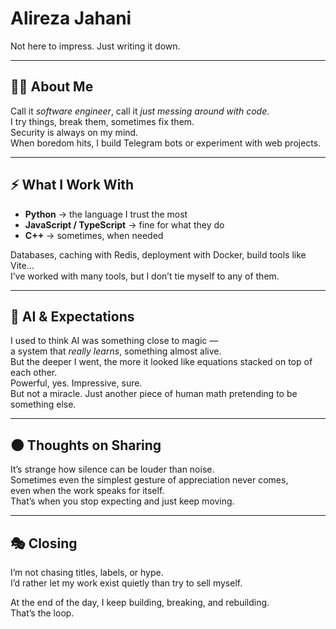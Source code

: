 # Alireza Jahani  

Not here to impress. Just writing it down.  

---

## 🧑‍💻 About Me  

Call it *software engineer*, call it *just messing around with code*.  
I try things, break them, sometimes fix them.  
Security is always on my mind.  
When boredom hits, I build Telegram bots or experiment with web projects.  

---

## ⚡ What I Work With  

- **Python** → the language I trust the most  
- **JavaScript / TypeScript** → fine for what they do  
- **C++** → sometimes, when needed  

Databases, caching with Redis, deployment with Docker, build tools like Vite…  
I’ve worked with many tools, but I don’t tie myself to any of them.  

---

## 🤖 AI & Expectations  

I used to think AI was something close to magic —  
a system that *really learns*, something almost alive.  
But the deeper I went, the more it looked like equations stacked on top of each other.  
Powerful, yes. Impressive, sure.  
But not a miracle. Just another piece of human math pretending to be something else.  

---

## 🌑 Thoughts on Sharing  

It’s strange how silence can be louder than noise.  
Sometimes even the simplest gesture of appreciation never comes,  
even when the work speaks for itself.  
That’s when you stop expecting and just keep moving.  

---

## 🎭 Closing  

I’m not chasing titles, labels, or hype.  
I’d rather let my work exist quietly than try to sell myself.  

At the end of the day, I keep building, breaking, and rebuilding.  
That’s the loop.  
